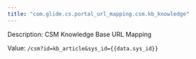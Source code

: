```yaml
---
title: "com.glide.cs.portal_url_mapping.csm.kb_knowledge"
---
```


Description: CSM Knowledge Base URL Mapping

Value: `/csm?id=kb_article&sys_id={{data.sys_id}}`